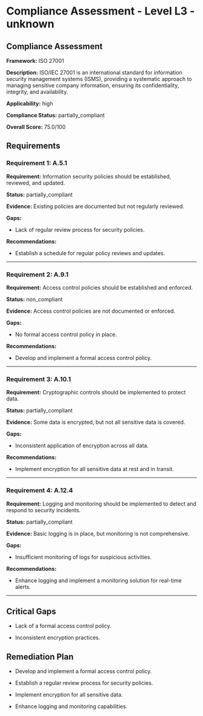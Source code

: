 # Compliance Assessment - Level L3 - unknown

## Compliance Assessment

**Framework:** ISO 27001

**Description:** ISO/IEC 27001 is an international standard for information security management systems (ISMS), providing a systematic approach to managing sensitive company information, ensuring its confidentiality, integrity, and availability.

**Applicability:** high

**Compliance Status:** partially_compliant

**Overall Score:** 75.0/100

## Requirements

### Requirement 1: A.5.1

**Requirement:** Information security policies should be established, reviewed, and updated.

**Status:** partially_compliant

**Evidence:** Existing policies are documented but not regularly reviewed.

**Gaps:**
- Lack of regular review process for security policies.

**Recommendations:**
- Establish a schedule for regular policy reviews and updates.

---

### Requirement 2: A.9.1

**Requirement:** Access control policies should be established and enforced.

**Status:** non_compliant

**Evidence:** Access control policies are not documented or enforced.

**Gaps:**
- No formal access control policy in place.

**Recommendations:**
- Develop and implement a formal access control policy.

---

### Requirement 3: A.10.1

**Requirement:** Cryptographic controls should be implemented to protect data.

**Status:** partially_compliant

**Evidence:** Some data is encrypted, but not all sensitive data is covered.

**Gaps:**
- Inconsistent application of encryption across all data.

**Recommendations:**
- Implement encryption for all sensitive data at rest and in transit.

---

### Requirement 4: A.12.4

**Requirement:** Logging and monitoring should be implemented to detect and respond to security incidents.

**Status:** partially_compliant

**Evidence:** Basic logging is in place, but monitoring is not comprehensive.

**Gaps:**
- Insufficient monitoring of logs for suspicious activities.

**Recommendations:**
- Enhance logging and implement a monitoring solution for real-time alerts.

---

## Critical Gaps

- Lack of a formal access control policy.

- Inconsistent encryption practices.

## Remediation Plan

- Develop and implement a formal access control policy.

- Establish a regular review process for security policies.

- Implement encryption for all sensitive data.

- Enhance logging and monitoring capabilities.

